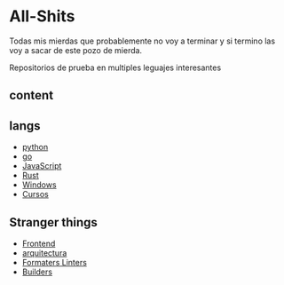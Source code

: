 # All-Shits

Todas mis mierdas que probablemente no voy a terminar y si termino las voy a sacar de este pozo de mierda.

Repositorios de prueba en multiples leguajes interesantes

## content

## langs

- [python](./python/readme.md)
- [go](./go/README.md)
- [JavaScript](./JavaScript/readme.md)
- [Rust](./rust/readme.md)
- [Windows](./Windows/readme.md)
- [Cursos](./Learn-Repos/readme.md)

## Stranger things

- [Frontend](./docs/frontend.md)
- [arquitectura](./docs/architecture.md)
- [Formaters Linters](./docs/formaters.md)
- [Builders](./docs/builders.md)

